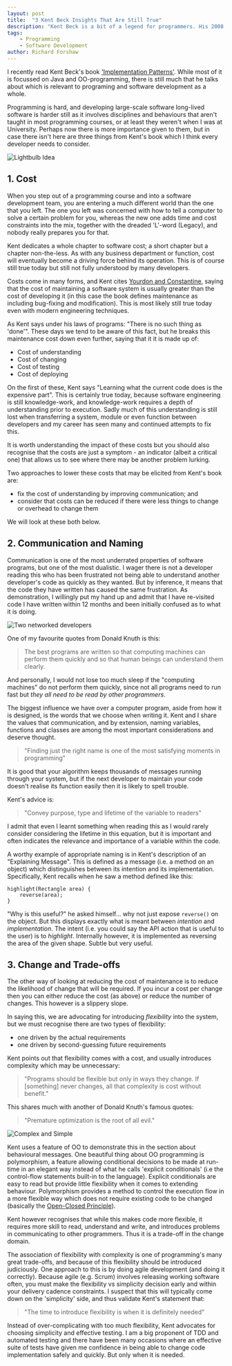```yaml
---
layout: post
title:  "3 Kent Beck Insights That Are Still True"
description: "Kent Beck is a bit of a legend for programmers. His 2008 book 'Implementation Patterns', while focussed on Java and Object-Oriented programming, still has some important insights for all programmers to know."
tags:
    - Programming
    - Software Development
author: Richard Forshaw
---
```


I recently read Kent Beck's book ['Implementation Patterns'](../books/2023-02-implementation-patterns-kent-beck.markdown). While most of it is focussed on Java and OO-programming, there is still much that he talks about which is relevant to programing and software development as a whole.

Programming is hard, and developing large-scale software long-lived software is harder still as it involves disciplines and behaviours that aren't taught in most programming courses, or at least they weren't when I was at University. Perhaps now there is more importance given to them, but in case there isn't here are three things from Kent's book which I think every developer needs to consider.

![Lightbulb Idea](./images/lightbulb-idea.jpeg)

## 1. Cost

When you step out of a programming course and into a software development team, you are entering a much different world than the one that you left. The one you left was concerned with how to tell a computer to solve a certain problem for you, whereas the new one adds time and cost constraints into the mix, together with the dreaded 'L'-word (Legacy), and nobody really prepares you for that.

Kent dedicates a whole chapter to software cost; a short chapter but a chapter non-the-less. As with any business department or function, cost will eventually become a driving force behind its operation. This is of course still true today but still not fully understood by many developers.

Costs come in many forms, and Kent cites [Yourdon and Constantine](https://archive.org/details/Structured_Design_Edward_Yourdon_Larry_Constantine/mode/2up), saying that the cost of maintaining a software system is usually greater than the cost of developing it (in this case the book defines maintenance as including bug-fixing and modification). This is most likely still true today even with modern engineering techniques.

As Kent says under his laws of programs: "There is no such thing as 'done'". These days we tend to be aware of this fact, but he breaks this maintenance cost down even further, saying that it it is made up of:

 - Cost of understanding
 - Cost of changing
 - Cost of testing
 - Cost of deploying

On the first of these, Kent says "Learning what the current code does is the expensive part". This is certainly true today, because software engineering is still knowledge-work, and knowledge-work requires a depth of understanding prior to execution. Sadly much of this understanding is still lost when transferring a system, module or even function between developers and my career has seen many and continued attempts to fix this.

It is worth understanding the impact of these costs but you should also recognise that the costs are just a symptom - an indicator (albeit a critical one) that allows us to see where there may be another problem lurking.

Two approaches to lower these costs that may be elicited from Kent's book are:

 - fix the cost of understanding by improving communication; and
 - consider that costs can be reduced if there were less things to change or overhead to change them

We will look at these both below.

## 2. Communication and Naming

Communication is one of the most underrated properties of software programs, but one of the most dualistic. I wager there is not a developer reading this who has been frustrated not being able to understand another developer's code as quickly as they wanted. But by inference, it means that the code they have written has caused the same frustration. As demonstration, I willingly put my hand up and admit that I have re-visited code I have written within 12 months and been initially confused as to what it is doing.

![Two networked developers](./images/two-facing-developers.png)

One of my favourite quotes from Donald Knuth is this:

> The best programs are written so that computing machines can perform them quickly and so that human beings can understand them clearly.

And personally, I would not lose too much sleep if the "computing machines" do not perform them quickly, since not all programs need to run fast but _they all need to be read by other programmers_.

The biggest influence we have over a computer program, aside from how it is designed, is the words that we choose when writing it. Kent and I share the values that communication, and by extension, naming variables, functions and classes are among the most important considerations and deserve thought.

> "Finding just the right name is one of the most satisfying moments in programming"

It is good that your algorithm keeps thousands of messages running through your system, but if the next developer to maintain your code doesn't realise its function easily then it is likely to spell trouble.

Kent's advice is:

> "Convey purpose, type and lifetime of the variable to readers"

I admit that even I learnt something when reading this as I would rarely consider considering the lifetime in this equation, but it is important and often indicates the relevance and importance of a variable within the code.

A worthy example of appropriate naming is in Kent's description of an "Explaining Message". This is defined as a message (i.e. a method on an object) which distinguishes between its intention and its implementation. Specifically, Kent recalls when he saw a method defined like this:

```
highlight(Rectangle area) {
    reverse(area);
}
```

"Why is this useful?" he asked himself... why not just expose `reverse()` on the object. But this displays exactly what is meant between _intention_ and _implementation_. The intent (i.e. you could say the API action that is useful to the user) is to _highlight_. Internally however, it is implemented as reversing the area of the given shape. Subtle but very useful.

## 3. Change and Trade-offs

The other way of looking at reducing the cost of maintenance is to reduce the likelihood of change that will be required. If you incur a cost per change then you can either reduce the cost (as above) or reduce the number of changes. This however is a slippery slope.

In saying this, we are advocating for introducing _flexibility_ into the system, but we must recognise there are two types of flexibility:

 - one driven by the actual requirements
 - one driven by second-guessing future requirements

Kent points out that flexibility comes with a cost, and usually introduces complexity which may be unnecessary:

> "Programs should be flexible but only in ways they change. If [something] never changes, all that complexity is cost without benefit."

This shares much with another of Donald Knuth's famous quotes:

> "Premature optimization is the root of all evil."

![Complex and Simple](./images/ComplexSimplex.png)

Kent uses a feature of OO to demonstrate this in the section about behavioural messages. One beautiful thing about OO programming is polymorphism, a feature allowing conditional decisions to be made at run-time in an elegant way instead of what he calls 'explicit conditionals' (i.e the control-flow statements built-in to the language). Explicit conditionals are easy to read but provide little flexibility when it comes to extending behaviour. Polymorphism provides a method to control the execution flow in a more flexible way which does not require existing code to be changed (basically the [Open-Closed Principle](https://www.oodesign.com/open-close-principle)).

Kent however recognises that while this makes code more flexible, it requires more skill to read, understand and write, and introduces problems in communicating to other programmers. Thus it is a trade-off in the change domain.

The association of flexibility with complexity is one of programming's many great trade-offs, and because of this flexibility should be introduced judiciously. One approach to this is by doing agile development (and doing it correctly). Because agile (e.g. Scrum) involves releasing working software often, you must make the flexibility vs simplicity decision early and within your delivery cadence constraints. I suspect that this will typically come down on the 'simplicity' side, and thus validate Kent's statement that:

> "The time to introduce flexibility is when it is definitely needed"

Instead of over-complicating with too much flexibility, Kent advocates for choosing simplicity and effective testing. I am a big proponent of TDD and automated testing and there have been many occasions where an effective suite of tests have given me confidence in being able to change code implementation safely and quickly. But only when it is needed.




